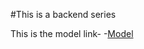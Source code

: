 #This is a backend series


This is the model link-
-[Model](https://app.eraser.io/workspace/YtPqZ1VogxGy1jzIDkzj)